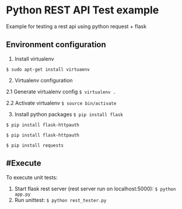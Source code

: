 # Python REST API Test example

Example for testing a rest api using python request + flask

## Environment configuration
1. Install virtualenv

`$ sudo apt-get install virtuaenv`

2. Virtualenv configuration
  
  2.1 Generate virtualenv config
    `$ virtualenv .`
  
  2.2 Activate virtualenv
    `$ source bin/activate`

3. Install python packages
`$ pip install flask`

`$ pip install flask-httpauth`

`$ pip install flask-httpauth`

`$ pip install requests`

## #Execute
To execute unit tests:

1. Start flask rest server (rest server run on localhost:5000):
  `$ python app.py`
2. Run unittest:
  `$ python rest_tester.py`


